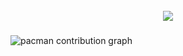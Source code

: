 <br clear="both">

<div align="center">
  <img height="max-content" src="https://media1.giphy.com/media/v1.Y2lkPTc5MGI3NjExYTl2dmoyaDVpamVqcDcyZGJ6N3lyOGg4MmczaXRudWhhZzJ3ZHh3cCZlcD12MV9pbnRlcm5hbF9naWZfYnlfaWQmY3Q9Zw/T7Qx28nEdo9NK/giphy.gif"  />
</div>

###

<picture>
  <source media="(prefers-color-scheme: dark)" srcset="https://raw.githubusercontent.com/azzamdhx/azzamdhx/output/pacman-contribution-graph-dark.svg">
  <source media="(prefers-color-scheme: light)" srcset="https://raw.githubusercontent.com/azzamdhx/azzamdhx/output/pacman-contribution-graph.svg">
  <img alt="pacman contribution graph" src="https://raw.githubusercontent.com/azzamdhx/azzamdhx/output/pacman-contribution-graph.svg">
</picture>

###

<!-- <picture>
  <source media="(prefers-color-scheme: dark)" srcset="https://raw.githubusercontent.com/azzamdhx/azzamdhx/output/pacman-contribution-graph-dark.svg">
  <source media="(prefers-color-scheme: light)" srcset="https://raw.githubusercontent.com/azzamdhx/azzamdhx/output/pacman-contribution-graph.svg">
  <img alt="pacman contribution graph" src="https://raw.githubusercontent.com/azzamdhx/azzamdhx/output/pacman-contribution-graph.svg">
</picture>

### -->

<!-- ## Redmi

<picture>
  <source media="(prefers-color-scheme: dark)" srcset="https://raw.githubusercontent.com/azzamdhx/azzamdhx/output/pacman-contribution-graph-dark.svg">
  <source media="(prefers-color-scheme: light)" srcset="https://raw.githubusercontent.com/azzamdhx/azzamdhx/output/pacman-contribution-graph.svg">
  <img alt="pacman contribution graph" src="https://raw.githubusercontent.com/azzamdhx/azzamdhx/output/pacman-contribution-graph.svg">
</picture> -->

<!-- **azzamdhx/azzamdhx** is a ✨ _special_ ✨ repository because its `README.md` (this file) appears on your GitHub profile.

Here are some ideas to get you started:

- 🔭 I’m currently working on ...
- 🌱 I’m currently learning ...
- 👯 I’m looking to collaborate on ...
- 🤔 I’m looking for help with ...
- 💬 Ask me about ...
- 📫 How to reach me: ...
- 😄 Pronouns: ...
- ⚡ Fun fact: ... -->